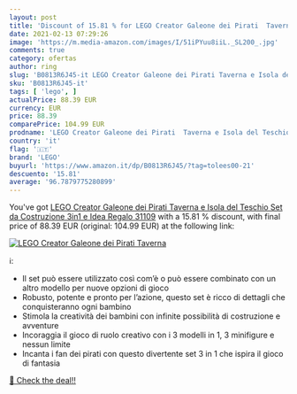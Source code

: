 ```yaml
---
layout: post
title: 'Discount of 15.81 % for LEGO Creator Galeone dei Pirati  Taverna'
date: 2021-02-13 07:29:26
image: 'https://m.media-amazon.com/images/I/51iPYuu8iiL._SL200_.jpg'
comments: true
category: ofertas
author: ring
slug: 'B0813R6J45-it LEGO Creator Galeone dei Pirati Taverna e Isola del...'
sku: 'B0813R6J45-it'
tags: [ 'lego', ]
actualPrice: 88.39 EUR
currency: EUR
price: 88.39
comparePrice: 104.99 EUR
prodname: 'LEGO Creator Galeone dei Pirati  Taverna e Isola del Teschio  Set da Costruzione 3in1 e Idea Regalo  31109'
country: 'it'
flag: '🇮🇹'
brand: 'LEGO'
buyurl: 'https://www.amazon.it/dp/B0813R6J45/?tag=tolees00-21'
descuento: '15.81'
average: '96.7879775280899'
---
```


You've got [LEGO Creator Galeone dei Pirati  Taverna e Isola del Teschio  Set da Costruzione 3in1 e Idea Regalo  31109](https://www.amazon.it/dp/B0813R6J45/?tag=tolees00-21) with a  15.81 % discount, with final price of 88.39 EUR (original: 104.99 EUR) at the following link:

[![LEGO Creator Galeone dei Pirati  Taverna](https://m.media-amazon.com/images/I/51iPYuu8iiL._SL200_.jpg)](https://www.amazon.it/dp/B0813R6J45/?tag=tolees00-21)

ℹ️:

- Il set può essere utilizzato così com’è o può essere combinato con un altro modello per nuove opzioni di gioco
- Robusto, potente e pronto per l’azione, questo set è ricco di dettagli che conquisteranno ogni bambino
- Stimola la creatività dei bambini con infinite possibilità di costruzione e avventure
- Incoraggia il gioco di ruolo creativo con i 3 modelli in 1, 3 minifigure e nessun limite
- Incanta i fan dei pirati con questo divertente set 3 in 1 che ispira il gioco di fantasia

[🛒 Check the deal!!](https://www.amazon.it/dp/B0813R6J45/?tag=tolees00-21)
